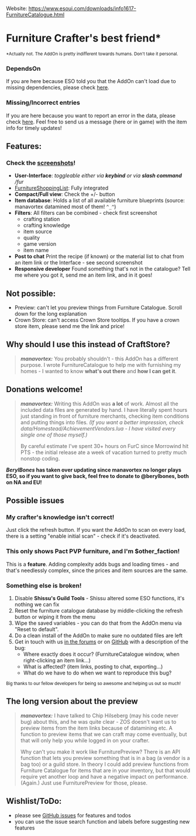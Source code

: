 Website: https://www.esoui.com/downloads/info1617-FurnitureCatalogue.html

# Furniture Crafter's best friend\*

<sup>\*Actually not. The AddOn is pretty indifferent towards humans. Don't take it personal.</sup>

### DependsOn

If you are here because ESO told you that the AddOn can't load due to missing dependencies, please check [here](https://www.esoui.com/portal.php?uid=10277).

### Missing/Incorrect entries

If you are here because you want to report an error in the data, please check [here](https://www.esoui.com/portal.php?&id=177&pageid=63).
Feel free to send us a message (here or in game) with the item info for timely updates!

## Features:

### Check the [screenshots](https://www.esoui.com/downloads/info1617-FurnitureCatalogue.html#info)!

- **User-Interface**: _toggleable either via **keybind** or via **slash command** /fur_
- [FurnitureShoppingList](https://www.esoui.com/downloads/info1865-FurnitureShoppingListFurC2.0patch.html): Fully integrated
- **Compact/Full view**: Check the +/- button
- **Item database**: Holds a list of all available furniture blueprints (source: manavortex datamined most of them! `^_^`)
- **Filters**: All filters can be combined - check first screenshot
  - crafting station
  - crafting knowledge
  - item source
  - quality
  - game version
  - item name
- **Post to chat** Print the recipe (if known) or the material list to chat from an item link or the Interface - see second screenshot
- **Responsive developer** Found something that's not in the catalogue? Tell me where you got it, send me an item link, and in it goes!

## Not possible:

- Preview: can't let you preview things from Furniture Catalogue. Scroll down for the long explanation
- Crown Store: can't access Crown Store tooltips. If you have a crown store item, please send me the link and price!

## Why should I use this instead of CraftStore?

> **_manavortex:_**
> You probably shouldn't - this AddOn has a different purpose. I wrote FurnitureCatalogue to help me with furnishing my homes - I wanted to know **what's out there** and **how I can get it**.

## Donations welcome!

> **_manavortex:_**
> Writing this AddOn was **a lot** of work. Almost all the included data files are generated by hand. I have literally spent hours just standing in front of furniture merchants, checking item conditions and putting things into files. _(If you want a better impression, check data/Homestead/AchievementVendors.lua - I have visited every single one of those myself.)_
>
> By careful estimate I've spent 30+ hours on FurC since Morrowind hit PTS - the initial release ate a week of vacation turned to pretty much nonstop coding.

**_BerylBones_ has taken over updating since manavortex no longer plays ESO, so if you want to give back, feel free to donate to @berylbones, both on NA and EU!**

## Possible issues

### My crafter's knowledge isn't correct!

Just click the refresh button. If you want the AddOn to scan on every load, there is a setting "enable initial scan" - check if it's deactivated.

### This only shows Pact PVP furniture, and I'm $other_faction!

This is a **feature**. Adding complexity adds bugs and loading times - and that's needlessly complex, since the prices and item sources are the same.

### Something else is broken!

1. Disable **Shissu's Guild Tools** - Shissu altered some ESO functions, it's nothing we can fix
2. Reset the furniture catalogue database by middle-clicking the refresh button or wiping it from the menu
3. Wipe the saved variables - you can do that from the AddOn menu via "Reset to default".
4. Do a clean install of the AddOn to make sure no outdated files are left
5. Get in touch with us [in the forums](https://www.esoui.com/downloads/info1617-FurnitureCatalogue.html#comments) or on [GitHub](https://github.com/manavortex/FurnitureCatalogue/issues) with a description of the bug:
   - Where exactly does it occur? (FurnitureCatalogue window, when right-clicking an item link...)
   - What is affected? (item links, posting to chat, exporting...)
   - What do we have to do when we want to reproduce this bug?

<sup> Big thanks to our fellow developers for being so awesome and helping us out so much!</sup>

## The long version about the preview

> **_manavortex:_**
> I have talked to Chip Hilseberg (may his code never bug) about this, and he was quite clear - ZOS doesn't want us to preview items from the item links because of datamining etc. A function to preview items that we can craft may come eventually, but that will only help you while logged in on your crafter.
>
> Why can't you make it work like FurniturePreview?
> There is an API function that lets you preview something that is in a bag (a vendor is a bag too) or a guild store. In theory I could add preview functions from Furniture Catalogue for items that are in your inventory, but that would require yet another loop and have a negative impact on performance. (Again.) Just use FurniturePreview for those, please.

## Wishlist/ToDo:

- please see [GitHub issues](https://github.com/manavortex/FurnitureCatalogue/issues) for features and todos
- you can use the issue search function and labels before suggesting new features
